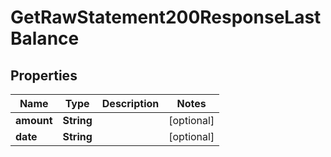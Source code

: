 

# GetRawStatement200ResponseLastBalance


## Properties

| Name | Type | Description | Notes |
|------------ | ------------- | ------------- | -------------|
|**amount** | **String** |  |  [optional] |
|**date** | **String** |  |  [optional] |



